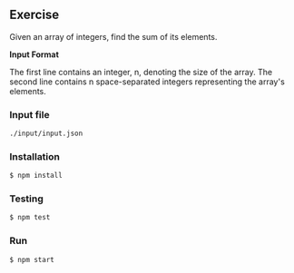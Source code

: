 ## Exercise

Given an array of integers, find the sum of its elements.

**Input Format**

The first line contains an integer, n, denoting the size of the array. 
The second line contains n space-separated integers representing the array's elements.

### Input file

```sh 
./input/input.json
```

### Installation

```sh 
$ npm install 
```

### Testing

```sh 
$ npm test 
```

### Run

```sh 
$ npm start 
```
